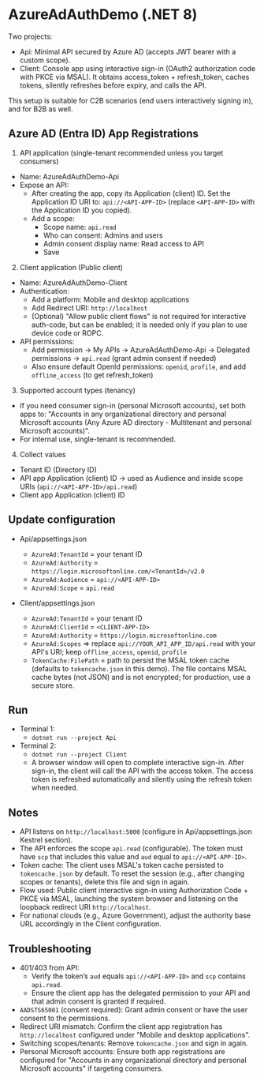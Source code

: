 # AzureAdAuthDemo (.NET 8)

Two projects:
- Api: Minimal API secured by Azure AD (accepts JWT bearer with a custom scope).
- Client: Console app using interactive sign-in (OAuth2 authorization code with PKCE via MSAL). It obtains access_token + refresh_token, caches tokens, silently refreshes before expiry, and calls the API.

This setup is suitable for C2B scenarios (end users interactively signing in), and for B2B as well.

## Azure AD (Entra ID) App Registrations

1) API application (single-tenant recommended unless you target consumers)
- Name: AzureAdAuthDemo-Api
- Expose an API:
  - After creating the app, copy its Application (client) ID. Set the Application ID URI to: `api://<API-APP-ID>` (replace `<API-APP-ID>` with the Application ID you copied).
  - Add a scope:
    - Scope name: `api.read`
    - Who can consent: Admins and users
    - Admin consent display name: Read access to API
    - Save

2) Client application (Public client)
- Name: AzureAdAuthDemo-Client
- Authentication:
  - Add a platform: Mobile and desktop applications
  - Add Redirect URI: `http://localhost`
  - (Optional) "Allow public client flows" is not required for interactive auth-code, but can be enabled; it is needed only if you plan to use device code or ROPC.
- API permissions:
  - Add permission -> My APIs -> AzureAdAuthDemo-Api -> Delegated permissions -> `api.read` (grant admin consent if needed)
  - Also ensure default OpenId permissions: `openid`, `profile`, and add `offline_access` (to get refresh_token)

3) Supported account types (tenancy)
- If you need consumer sign-in (personal Microsoft accounts), set both apps to: "Accounts in any organizational directory and personal Microsoft accounts (Any Azure AD directory - Multitenant and personal Microsoft accounts)".
- For internal use, single-tenant is recommended.

4) Collect values
- Tenant ID (Directory ID)
- API app Application (client) ID -> used as Audience and inside scope URIs (`api://<API-APP-ID>/api.read`)
- Client app Application (client) ID

## Update configuration

- Api/appsettings.json
  - `AzureAd:TenantId` = your tenant ID
  - `AzureAd:Authority` = `https://login.microsoftonline.com/<TenantId>/v2.0`
  - `AzureAd:Audience` = `api://<API-APP-ID>`
  - `AzureAd:Scope` = `api.read`

- Client/appsettings.json
  - `AzureAd:TenantId` = your tenant ID
  - `AzureAd:ClientId` = `<CLIENT-APP-ID>`
  - `AzureAd:Authority` = `https://login.microsoftonline.com`
  - `AzureAd:Scopes` => replace `api://YOUR_API_APP_ID/api.read` with your API's URI; keep `offline_access`, `openid`, `profile`
  - `TokenCache:FilePath` = path to persist the MSAL token cache (defaults to `tokencache.json` in this demo). The file contains MSAL cache bytes (not JSON) and is not encrypted; for production, use a secure store.

## Run
- Terminal 1:
  - `dotnet run --project Api`
- Terminal 2:
  - `dotnet run --project Client`
  - A browser window will open to complete interactive sign-in. After sign-in, the client will call the API with the access token. The access token is refreshed automatically and silently using the refresh token when needed.

## Notes
- API listens on `http://localhost:5000` (configure in Api/appsettings.json Kestrel section).
- The API enforces the scope `api.read` (configurable). The token must have `scp` that includes this value and `aud` equal to `api://<API-APP-ID>`.
- Token cache: The client uses MSAL's token cache persisted to `tokencache.json` by default. To reset the session (e.g., after changing scopes or tenants), delete this file and sign in again.
- Flow used: Public client interactive sign-in using Authorization Code + PKCE via MSAL, launching the system browser and listening on the loopback redirect URI `http://localhost`.
- For national clouds (e.g., Azure Government), adjust the authority base URL accordingly in the Client configuration.

## Troubleshooting
- 401/403 from API:
  - Verify the token’s `aud` equals `api://<API-APP-ID>` and `scp` contains `api.read`.
  - Ensure the client app has the delegated permission to your API and that admin consent is granted if required.
- `AADSTS65001` (consent required): Grant admin consent or have the user consent to the permissions.
- Redirect URI mismatch: Confirm the client app registration has `http://localhost` configured under "Mobile and desktop applications".
- Switching scopes/tenants: Remove `tokencache.json` and sign in again.
- Personal Microsoft accounts: Ensure both app registrations are configured for "Accounts in any organizational directory and personal Microsoft accounts" if targeting consumers.
